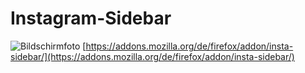 # Instagram-Sidebar

![Bildschirmfoto](https://addons.cdn.mozilla.net/user-media/previews/full/246/246608.png?modified=1603723288 "Screenshot")
[https://addons.mozilla.org/de/firefox/addon/insta-sidebar/](https://addons.mozilla.org/de/firefox/addon/insta-sidebar/)
